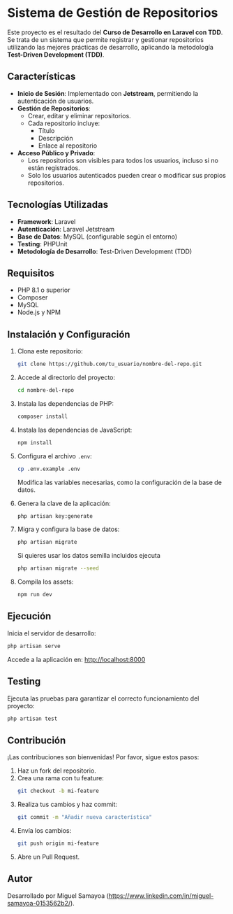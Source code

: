 # Sistema de Gestión de Repositorios

Este proyecto es el resultado del **Curso de Desarrollo en Laravel con TDD**. Se trata de un sistema que permite registrar y gestionar repositorios utilizando las mejores prácticas de desarrollo, aplicando la metodología **Test-Driven Development (TDD)**. 

## Características

- **Inicio de Sesión**: Implementado con **Jetstream**, permitiendo la autenticación de usuarios.
- **Gestión de Repositorios**:
  - Crear, editar y eliminar repositorios.
  - Cada repositorio incluye:
    - Título
    - Descripción
    - Enlace al repositorio
- **Acceso Público y Privado**:
  - Los repositorios son visibles para todos los usuarios, incluso si no están registrados.
  - Solo los usuarios autenticados pueden crear o modificar sus propios repositorios.

## Tecnologías Utilizadas

- **Framework**: Laravel
- **Autenticación**: Laravel Jetstream
- **Base de Datos**: MySQL (configurable según el entorno)
- **Testing**: PHPUnit
- **Metodología de Desarrollo**: Test-Driven Development (TDD)

## Requisitos

- PHP 8.1 o superior
- Composer
- MySQL
- Node.js y NPM

## Instalación y Configuración

1. Clona este repositorio:

   ```bash
   git clone https://github.com/tu_usuario/nombre-del-repo.git
   ```

2. Accede al directorio del proyecto:

   ```bash
   cd nombre-del-repo
   ```

3. Instala las dependencias de PHP:

   ```bash
   composer install
   ```

4. Instala las dependencias de JavaScript:

   ```bash
   npm install
   ```

5. Configura el archivo `.env`:

   ```bash
   cp .env.example .env
   ```
   Modifica las variables necesarias, como la configuración de la base de datos.

6. Genera la clave de la aplicación:

   ```bash
   php artisan key:generate
   ```

7. Migra y configura la base de datos:

   ```bash
   php artisan migrate
   ```

   Si quieres usar los datos semilla incluidos ejecuta
   ```bash
   php artisan migrate --seed
   ```
   
8. Compila los assets:

   ```bash
   npm run dev
   ```

## Ejecución

Inicia el servidor de desarrollo:

```bash
php artisan serve
```

Accede a la aplicación en: [http://localhost:8000](http://localhost:8000)

## Testing

Ejecuta las pruebas para garantizar el correcto funcionamiento del proyecto:

```bash
php artisan test
```

## Contribución

¡Las contribuciones son bienvenidas! Por favor, sigue estos pasos:

1. Haz un fork del repositorio.
2. Crea una rama con tu feature:
   ```bash
   git checkout -b mi-feature
   ```
3. Realiza tus cambios y haz commit:
   ```bash
   git commit -m "Añadir nueva característica"
   ```
4. Envía los cambios:
   ```bash
   git push origin mi-feature
   ```
5. Abre un Pull Request.

## Autor

Desarrollado por Miguel Samayoa (https://www.linkedin.com/in/miguel-samayoa-0153562b2/).
